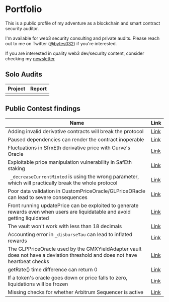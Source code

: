 # Portfolio

This is a public profile of my adventure as a blockchain and smart contract security auditor.

I'm available for web3 security consulting and private audits. Please reach out to me on Twitter ([@bytes032](https://twitter.com/bytes032)) if you're interested.

If you are interested in quality web3 dev/security content, consider checking my [newsletter](https://blog.bytes032.com)
## Solo Audits

| Project | Report |
| ------- | ------ |
|         |        |

## Public Contest findings
| Name | Link |
| ---- | ---- |
| Adding invalid derivative contracts will break the protocol     |  [Link](./Contests/01.md)    |
| Paused dependencies can render the contract inoperable | [Link](./Contests/02.md) | 
| Fluctuations in SfrxEth derivative price with Curve's Oracle | [Link](./Contests/03.md) |
| Exploitable price manipulation vulnerability in SafEth staking | [Link](./Contests/04.md) |
| ` _decreaseCurrentMinted` is using the wrong parameter, which will practically break the whole protocol | [Link](./Contests/05.md) |
| Poor data validation in CustomPriceOracle/GLPriceORacle can lead to severe consequences | [Link](./Contests/06.md) |
| Front running updatePrice can be exploited to generate rewards even when users are liquidatable and avoid getting liquidated | [Link](./Contests/07.md) |
| The vault won't work with less than 18 decimals | [Link](./Contests/08.md) |
| Accounting error in `_disburseTau` can lead to inflated rewards | [Link](./Contests/09.md) |
| The GLPPriceOracle used by the GMXYieldAdapter vault does not have a deviation threshold and does not have heartbeat checks | [Link](./Contests/10.md) |
| getRate() time difference can return 0 | [Link](./Contests/11.md) |
| If a token's oracle goes down or price falls to zero, liquidations will be frozen | [Link](./Contests/12.md) |
| Missing checks for whether Arbitrum Sequencer is active | [Link](./Contests/13.md) |

